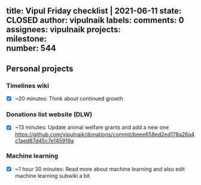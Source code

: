 title:	Vipul Friday checklist | 2021-06-11
state:	CLOSED
author:	vipulnaik
labels:	
comments:	0
assignees:	vipulnaik
projects:	
milestone:	
number:	544
--
## Personal projects

### Timelines wiki

- [x] ~20 minutes: Think about continued growth

### Donations list website (DLW)

- [x] ~13 minutes: Update animal welfare grants and add a new one https://github.com/vipulnaik/donations/commit/beee658ed2ed178a26a4c1aed87d45c7e145919a
### Machine learning

- [x] ~1 hour 30 minutes: Read more about machine learning and also edit machine learning subwiki a bit
